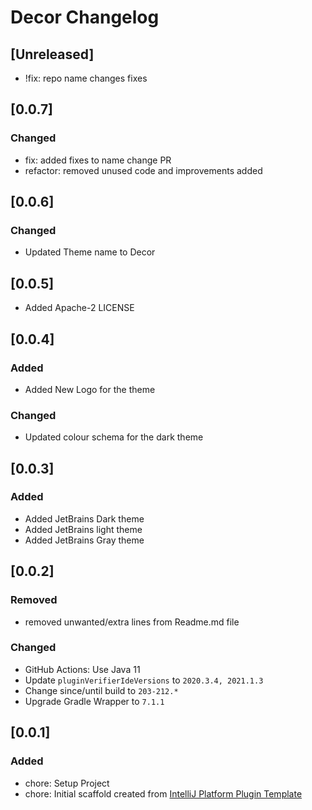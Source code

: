 <!-- Keep a Changelog guide -> https://keepachangelog.com -->

# Decor Changelog

## [Unreleased]

- !fix: repo name changes fixes

## [0.0.7]

### Changed

- fix: added fixes to name change PR
- refactor: removed unused code and improvements added

## [0.0.6]

### Changed

- Updated Theme name to Decor

## [0.0.5]

- Added Apache-2 LICENSE

## [0.0.4]

### Added

- Added New Logo for the theme

### Changed

- Updated colour schema for the dark theme

## [0.0.3]

### Added

- Added JetBrains Dark theme
- Added JetBrains light theme
- Added JetBrains Gray theme

## [0.0.2]

### Removed

- removed unwanted/extra lines from Readme.md file

### Changed

- GitHub Actions: Use Java 11
- Update `pluginVerifierIdeVersions` to `2020.3.4, 2021.1.3`
- Change since/until build to `203-212.*`
- Upgrade Gradle Wrapper to `7.1.1`

## [0.0.1]

### Added

- chore: Setup Project
- chore: Initial scaffold created
  from [IntelliJ Platform Plugin Template](https://github.com/JetBrains/intellij-platform-plugin-template)
